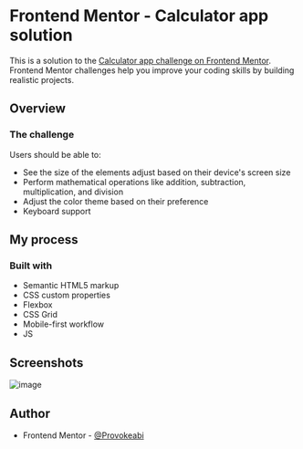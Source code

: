 # Frontend Mentor - Calculator app solution

This is a solution to the [Calculator app challenge on Frontend Mentor](https://www.frontendmentor.io/challenges/calculator-app-9lteq5N29). Frontend Mentor challenges help you improve your coding skills by building realistic projects. 



## Overview

### The challenge

Users should be able to:

- See the size of the elements adjust based on their device's screen size
- Perform mathematical operations like addition, subtraction, multiplication, and division
- Adjust the color theme based on their preference
- Keyboard support


## My process

### Built with

- Semantic HTML5 markup
- CSS custom properties
- Flexbox
- CSS Grid
- Mobile-first workflow
- JS 

## Screenshots

![image](https://github.com/Alexandra2888/Calculator-Js/assets/76844097/e7e6e412-fe11-4f6b-a630-6b034450df9a)



## Author

- Frontend Mentor - [@Provokeabi](https://www.frontendmentor.io/profile/Alexandra2888)


